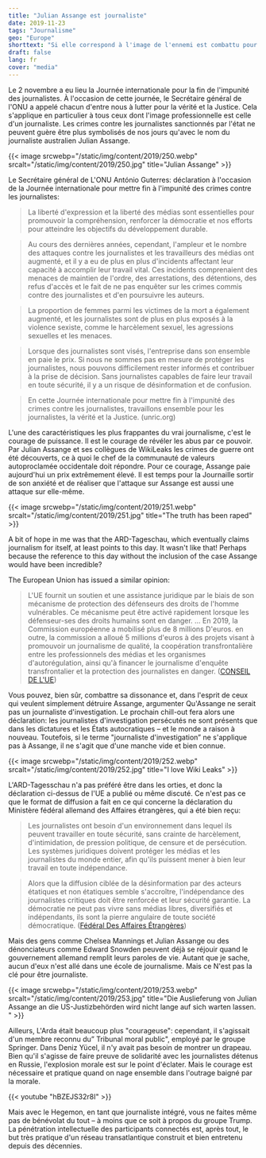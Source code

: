 ```yaml
---
title: "Julian Assange est journaliste"
date: 2019-11-23
tags: "Journalisme"
geo: "Europe"
shorttext: "Si elle correspond à l'image de l'ennemi est combattu pour le journaliste, le journaliste attaque l'image du monde occidental d'être meilleur il est ennemi de la Politique et des médias."
draft: false
lang: fr
cover: "media"
---
```


Le 2 novembre a eu lieu la Journée internationale pour la fin de l'impunité des journalistes. À l'occasion de cette journée, le Secrétaire général de l'ONU a appelé chacun d'entre nous à lutter pour la vérité et la Justice. Cela s'applique en particulier à tous ceux dont l'image professionnelle est celle d'un journaliste. Les crimes contre les journalistes sanctionnés par l'état ne peuvent guère être plus symbolisés de nos jours qu'avec le nom du journaliste australien Julian Assange.

{{< image srcwebp="/static/img/content/2019/250.webp" srcalt="/static/img/content/2019/250.jpg" title="Julian Assange" >}}

Le Secrétaire général de L'ONU António Guterres: déclaration à l'occasion de la Journée internationale pour mettre fin à l'impunité des crimes contre les journalistes:

> La liberté d'expression et la liberté des médias sont essentielles pour promouvoir la compréhension, renforcer la démocratie et nos efforts pour atteindre les objectifs du développement durable.

> Au cours des dernières années, cependant, l'ampleur et le nombre des attaques contre les journalistes et les travailleurs des médias ont augmenté, et il y a eu de plus en plus d'incidents affectant leur capacité à accomplir leur travail vital. Ces incidents comprenaient des menaces de maintien de l'ordre, des arrestations, des détentions, des refus d'accès et le fait de ne pas enquêter sur les crimes commis contre des journalistes et d'en poursuivre les auteurs.

> La proportion de femmes parmi les victimes de la mort a également augmenté, et les journalistes sont de plus en plus exposés à la violence sexiste, comme le harcèlement sexuel, les agressions sexuelles et les menaces.

> Lorsque des journalistes sont visés, l'entreprise dans son ensemble en paie le prix. Si nous ne sommes pas en mesure de protéger les journalistes, nous pouvons difficilement rester informés et contribuer à la prise de décision. Sans journalistes capables de faire leur travail en toute sécurité, il y a un risque de désinformation et de confusion.

> En cette Journée internationale pour mettre fin à l'impunité des crimes contre les journalistes, travaillons ensemble pour les journalistes, la vérité et la Justice. (unric.org)

L'une des caractéristiques les plus frappantes du vrai journalisme, c'est le courage de puissance. Il est le courage de révéler les abus par ce pouvoir. Par Julian Assange et ses collègues de WikiLeaks les crimes de guerre ont été découverts, ce à quoi le chef de la communauté de valeurs autoproclamée occidentale doit répondre. Pour ce courage, Assange paie aujourd'hui un prix extrêmement élevé. Il est temps pour la Journaille sortir de son anxiété et de réaliser que l'attaque sur Assange est aussi une attaque sur elle-même.

{{< image srcwebp="/static/img/content/2019/251.webp" srcalt="/static/img/content/2019/251.jpg" title="The truth has been raped" >}}

A bit of hope in me was that the ARD-Tageschau, which eventually claims journalism for itself, at least points to this day. It wasn't like that! Perhaps because the reference to this day without the inclusion of the case Assange would have been incredible?

The European Union has issued a similar opinion:

> L'UE fournit un soutien et une assistance juridique par le biais de son mécanisme de protection des défenseurs des droits de l'homme vulnérables. Ce mécanisme peut être activé rapidement lorsque les défenseur-ses des droits humains sont en danger. ... En 2019, la Commission européenne a mobilisé plus de 8 millions D'euros.  en outre, la commission a alloué 5 millions d'euros à des projets visant à promouvoir un journalisme de qualité, la coopération transfrontalière entre les professionnels des médias et les organismes d'autorégulation, ainsi qu'à financer le journalisme d'enquête transfrontalier et la protection des journalistes en danger. ([CONSEIL DE L'UE](https://www.consilium.europa.eu/de/press/press-releases/2019/10/31/declaration-by-the-high-representative-on-behalf-of-the-eu-on-the-occasion-of-the-international-day-to-end-impunity-for-crimes-against-journalists-2nd-november-2019/ "Erklärung der Hohen Vertreterin im Namen der EU zum Internationalen Tag zur Beendigung der Straflosigkeit für Verbrechen gegen Journalisten – 2. November 20"))

Vous pouvez, bien sûr, combattre sa dissonance et, dans l'esprit de ceux qui veulent simplement détruire Assange, argumenter Qu'Assange ne serait pas un journaliste d'investigation. Le prochain chill-out fera alors une déclaration: les journalistes d'investigation persécutés ne sont présents que dans les dictatures et les États autocratiques – et le monde a raison à nouveau. Toutefois, si le terme "journaliste d'investigation” ne s'applique pas à Assange, il ne s'agit que d'une manche vide et bien connue.

{{< image srcwebp="/static/img/content/2019/252.webp" srcalt="/static/img/content/2019/252.jpg" title="I love Wiki Leaks" >}}

L'ARD-Tagesschau n'a pas préféré être dans les orties, et donc la déclaration ci-dessus de l'UE a publié ou même discuté. Ce n'est pas ce que le format de diffusion a fait en ce qui concerne la déclaration du Ministère fédéral allemand des Affaires étrangères, qui a été bien reçu:

> Les journalistes ont besoin d'un environnement dans lequel ils peuvent travailler en toute sécurité, sans crainte de harcèlement, d'intimidation, de pression politique, de censure et de persécution. Les systèmes juridiques doivent protéger les médias et les journalistes du monde entier, afin qu'ils puissent mener à bien leur travail en toute indépendance.

> Alors que la diffusion ciblée de la désinformation par des acteurs étatiques et non étatiques semble s'accroître, l'indépendance des journalistes critiques doit être renforcée et leur sécurité garantie. La démocratie ne peut pas vivre sans médias libres, diversifiés et indépendants, ils sont la pierre angulaire de toute société démocratique. ([Fédéral Des Affaires Étrangères](https://www.auswaertiges-amt.de/de/newsroom/tag-straflosigkeit-verbrechen-journalisten/2262502 "Menschenrechtsbeauftragte Kofler zum Internationalen Tag gegen Straflosigkeit für Verbrechen an Journalisten"))

Mais des gens comme Chelsea Mannings et Julian Assange ou des dénonciateurs comme Edward Snowden peuvent déjà se réjouir quand le gouvernement allemand remplit leurs paroles de vie. Autant que je sache, aucun d'eux n'est allé dans une école de journalisme. Mais ce N'est pas la clé pour être journaliste.

{{< image srcwebp="/static/img/content/2019/253.webp" srcalt="/static/img/content/2019/253.jpg" title="Die Auslieferung von Julian Assange an die US-Justizbehörden wird nicht lange auf sich warten lassen. " >}}

Ailleurs, L'Arda était beaucoup plus "courageuse": cependant, il s'agissait d'un membre reconnu du” Tribunal moral public", employé par le groupe Springer. Dans Deniz Yücel, il n'y avait pas besoin de montrer un drapeau. Bien qu'il s'agisse de faire preuve de solidarité avec les journalistes détenus en Russie, l'explosion morale est sur le point d'éclater. Mais le courage est nécessaire et pratique quand on nage ensemble dans l'outrage baigné par la morale.

{{< youtube "hBZEJS32r8I" >}}

Mais avec le Hegemon, en tant que journaliste intégré, vous ne faites même pas de bénévolat du tout – à moins que ce soit à propos du groupe Trump. La pénétration intellectuelle des participants connectés est, après tout, le but très pratique d'un réseau transatlantique construit et bien entretenu depuis des décennies.
